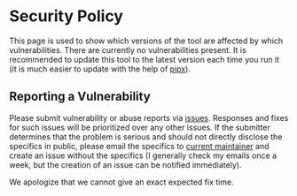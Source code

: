# Security Policy

This page is used to show which versions of the tool are affected by which vulnerabilities.
There are currently no vulnerabilities present.
It is recommended to update this tool to the latest version each time you run it 
(it is much easier to update with the help of [pipx](https://pypa.github.io/pipx/)).

## Reporting a Vulnerability

Please submit vulnerability or abuse reports via [issues](https://github.com/boholder/puntgun/issues). 
Responses and fixes for such issues will be prioritized over any other issues.
If the submitter determines that the problem is serious and should not directly disclose the specifics in public, 
please email the specifics to [current maintainer](mailto:boholder@anche.no) and create an issue without the specifics
(I generally check my emails once a week, but the creation of an issue can be notified immediately).

We apologize that we cannot give an exact expected fix time.

